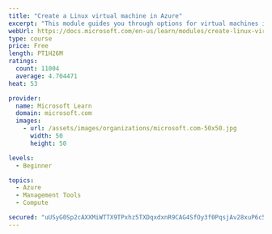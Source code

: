 ```yaml
---
title: "Create a Linux virtual machine in Azure"
excerpt: "This module guides you through options for virtual machines in Azure, creating and connecting a Linux virtual machine, and configuring your network settings."
webUrl: https://docs.microsoft.com/en-us/learn/modules/create-linux-virtual-machine-in-azure/
type: course
price: Free
length: PT1H26M
ratings:
  count: 11004
  average: 4.704471
heat: 53

provider:
  name: Microsoft Learn
  domain: microsoft.com
  images:
    - url: /assets/images/organizations/microsoft.com-50x50.jpg
      width: 50
      height: 50

levels:
  - Beginner

topics:
  - Azure
  - Management Tools
  - Compute

secured: "uUSyG0Sp2cAXXMiWTTX9TPxhz5TXDqxdxnR9CAG4SfOy3f0PqsjAv28xuP6c5rJYOVabaayPE0EbGL/+70rmJcZohMwzQDYCXIRkKRDMFgUt+2hrbG0Q3FT1TBPmkSfRh/NQjBI2ynjsiY+rKgit6fsJPxfnXxFINYjTcmKyy3H5xaD2kOk1NSbgwSSo74sz3hRXJN/10sK+i7UzjQRhhjtNgIFdRa02edbWA9H4MLe4S0dzzWLG3A+wVYE0774il+Qmb84hFTjvOVEr6nd3yvHBuJp04PjIYPoHEPqX5+hiTYZLjVshihwMczA6apXUfW3X63+rqpDyJazSUePWh+p7Q/0cx9DtebDJTnZHRLoxqXEFHAmjiwny7Hy8LaK0BwbOVqdYmpLLa3Z1xn+A1flXKSMdeFXw3qBryULAUcE=;vFsv4h0psesIz7ZdEuk49A=="
---
```


